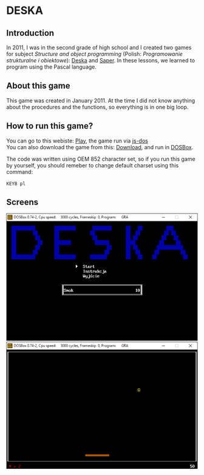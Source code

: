 # DESKA

## Introduction
In 2011, I was in the second grade of high school and I created two games for subject *Structure and object programming* (Polish: *Programowanie strukturalne i obiektowe*): [Deska](https://gitlab.com/adam-zielonka-pro/pascal-games/deska) and [Saper](https://gitlab.com/adam-zielonka-pro/pascal-games/saper). In these lessons, we learned to program using the Pascal language.

## About this game
This game was created in January 2011. At the time I did not know anything about the procedures and the functions, so everything is in one big loop.

## How to run this game?
You can go to this webiste: [Play](https://deska-pascal-game.adamzielonka.pro/), the game run via [js-dos](https://js-dos.com/)  
You can also download the game from this: [Download](https://gitlab.com/adam-zielonka-pro/pascal-games/deska/raw/master/public/DESKA.ZIP?inline=false), and run in [DOSBox](https://www.dosbox.com/).

The code was written using OEM 852 character set, so if you run this game by yourself, you should remeber to change default charset using this command:

```
KEYB pl
```

## Screens

![Menu](img/deska-menu.png)
![Menu](img/deska-game.png)

